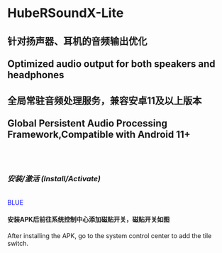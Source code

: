 # HubeRSoundX-Lite
## 针对扬声器、耳机的音频输出优化<br><br>Optimized audio output for both speakers and headphones
## 全局常驻音频处理服务，兼容安卓11及以上版本<br><br>Global Persistent Audio Processing Framework,Compatible with Android 11+
<br>
<br>

### _安装/激活 (Install/Activate)_
<br>
<span style="color: blue;">BLUE</span>

#### 安装APK后前往系统控制中心添加磁贴开关，磁贴开关如图
After installing the APK, go to the system control center to add the tile switch.
